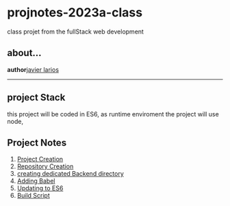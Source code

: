 # projnotes-2023a-class

class projet from the fullStack web development
## about...
**author**[javier larios ](https://daringfireball.net/projects/markdown/syntax)

---
## project Stack 
this project will be coded in ES6, as runtime enviroment the project will use node,    

## Project Notes
1. [Project Creation ](https://github.com/javierlarioscrisostomo/projnotes-2023a-class)
2. [Repository Creation](https://github.com/javierlarioscrisostomo/projnotes-2023a-class/blob/main/class-notes/Repository%20Creation%20)
3. [creating dedicated Backend directory](https://github.com/javierlarioscrisostomo/projnotes-2023a-class/blob/main/class-notes/creating%20dedicated%20Backend%20directory)
4. [Adding Babel](https://github.com/javierlarioscrisostomo/projnotes-2023a-class/blob/main/class-notes/Adding%20Babel)
5. [Updating to ES6](https://github.com/javierlarioscrisostomo/projnotes-2023a-class/blob/main/class-notes/5.Updating%20to%20ES6)
6. [Build Script](https://github.com/javierlarioscrisostomo/projnotes-2023a-class/blob/main/class-notes/6.Build%20Script)